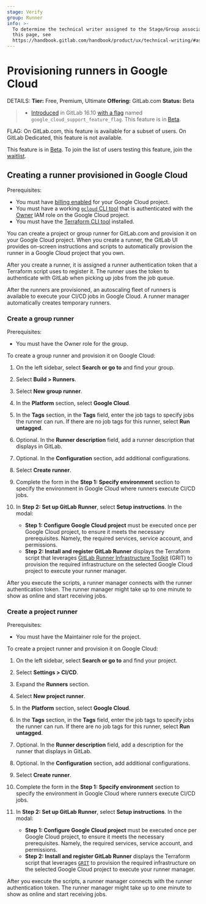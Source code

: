 ```yaml
---
stage: Verify
group: Runner
info: >-
  To determine the technical writer assigned to the Stage/Group associated with
  this page, see
  https://handbook.gitlab.com/handbook/product/ux/technical-writing/#assignments
---
```

# Provisioning runners in Google Cloud

DETAILS:
**Tier:** Free, Premium, Ultimate
**Offering:** GitLab.com
**Status:** Beta

> - [Introduced](https://gitlab.com/gitlab-org/gitlab/-/issues/438316) in GitLab 16.10 [with a flag](../../administration/feature_flags.md) named `google_cloud_support_feature_flag`. This feature is in [Beta](../../policy/experiment-beta-support.md).

FLAG:
On GitLab.com, this feature is available for a subset of users. On GitLab Dedicated, this feature is not available.

This feature is in [Beta](../../policy/experiment-beta-support.md).
To join the list of users testing this feature, join the [waitlist](https://forms.gle/XdxdTxC7DXj4NSaz9).

## Creating a runner provisioned in Google Cloud

Prerequisites:

- You must have [billing enabled](https://cloud.google.com/billing/docs/how-to/verify-billing-enabled#confirm_billing_is_enabled_on_a_project)
for your Google Cloud project.
- You must have a working [`gcloud` CLI tool](https://cloud.google.com/sdk/docs/install) that is authenticated with the
[Owner](https://cloud.google.com/iam/docs/understanding-roles#owner) IAM role on the Google Cloud project.
- You must have the [Terraform CLI tool](https://developer.hashicorp.com/terraform/install) installed.

You can create a project or group runner for GitLab.com and provision it on your Google Cloud project.
When you create a runner, the GitLab UI provides on-screen instructions and scripts to automatically provision the runner
in a Google Cloud project that you own.

After you create a runner, it is assigned a runner authentication token that a Terraform script uses to register it.
The runner uses the token to authenticate with GitLab when picking up jobs from the job queue.

After the runners are provisioned, an autoscaling fleet of runners is available to execute your CI/CD jobs
in Google Cloud.
A runner manager automatically creates temporary runners.

### Create a group runner

Prerequisites:

- You must have the Owner role for the group.

To create a group runner and provision it on Google Cloud:

1. On the left sidebar, select **Search or go to** and find your group.
1. Select **Build > Runners**.
1. Select **New group runner**.
1. In the **Platform** section, select **Google Cloud**.
1. In the **Tags** section, in the **Tags** field, enter the job tags to specify jobs the runner can run.
   If there are no job tags for this runner, select **Run untagged**.
1. Optional. In the **Runner description** field, add a runner description
   that displays in GitLab.
1. Optional. In the **Configuration** section, add additional configurations.
1. Select **Create runner**.
1. Complete the form in the **Step 1: Specify environment** section to specify the environment in Google Cloud where
   runners execute CI/CD jobs.
1. In **Step 2: Set up GitLab Runner**, select **Setup instructions**. In the modal:

   - **Step 1: Configure Google Cloud project** must be executed once per Google Cloud project,
      to ensure it meets the necessary prerequisites. Namely, the required services, service account, and permissions.
   - **Step 2: Install and register GitLab Runner** displays the Terraform script that leverages
      [GitLab Runner Infrastructure Toolkit](https://gitlab.com/gitlab-org/ci-cd/runner-tools/grit/-/blob/main/docs/scenarios/google/linux/docker-autoscaler-default/index.md)
      (GRIT) to provision the required infrastructure on the selected Google Cloud project to execute your runner manager.

After you execute the scripts, a runner manager connects with the runner authentication token. The runner manager might
take up to one minute to show as online and start receiving jobs.

### Create a project runner

Prerequisites:

- You must have the Maintainer role for the project.

To create a project runner and provision it on Google Cloud:

1. On the left sidebar, select **Search or go to** and find your project.
1. Select **Settings > CI/CD**.
1. Expand the **Runners** section.
1. Select **New project runner**.
1. In the **Platform** section, select **Google Cloud**.
1. In the **Tags** section, in the **Tags** field, enter the job tags to specify jobs the runner can run.
   If there are no job tags for this runner, select **Run untagged**.
1. Optional. In the **Runner description** field, add a description for the runner
   that displays in GitLab.
1. Optional. In the **Configuration** section, add additional configurations.
1. Select **Create runner**.
1. Complete the form in the **Step 1: Specify environment** section to specify the environment in Google Cloud where
   runners execute CI/CD jobs.
1. In **Step 2: Set up GitLab Runner**, select **Setup instructions**. In the modal:

   - **Step 1: Configure Google Cloud project** must be executed once per Google Cloud project,
      to ensure it meets the necessary prerequisites. Namely, the required services, service account, and permissions.
   - **Step 2: Install and register GitLab Runner** displays the Terraform script that leverages
      [`GRIT`](https://gitlab.com/gitlab-org/ci-cd/runner-tools/grit/-/blob/main/docs/scenarios/google/linux/docker-autoscaler-default/index.md)
      to provision the required infrastructure on the selected Google Cloud project to execute your runner manager.

After you execute the scripts, a runner manager connects with the runner authentication token. The runner manager might
take up to one minute to show as online and start receiving jobs.
